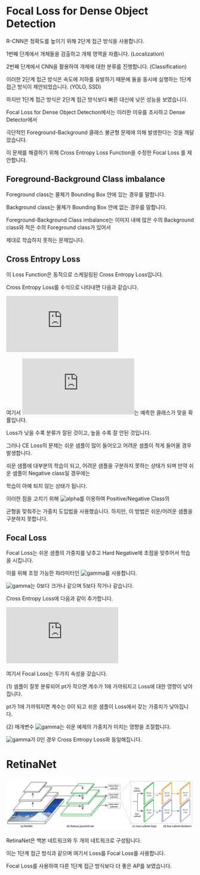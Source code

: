 # Focal Loss for Dense Object Detection

R-CNN은 정확도를 높이기 위해 2단계 접근 방식을 사용합니다.

1번째 단계에서 개체들을 검출하고 개체 영역을 자릅니다. (Localization)

2번째 단계에서 CNN을 활용하여 개체에 대한 분류를 진행합니다. (Classification)

이러한 2단계 접근 방식은 속도에 저하를 유발하기 때문에 둘을 동시에 실행하는 1단계 접근 방식이 제안되었습니다. (YOLO, SSD)

하지만 1단계 접근 방식은 2단계 접근 방식보다 빠른 대신에 낮은 성능을 보였습니다.

Focal Loss for Dense Object Detection에서는 이러한 이유를 조사하고 Dense Detector에서 

극단적인 Foreground-Background 클래스 불균형 문제에 의해 발생한다는 것을 깨달았습니다.

이 문제를 해결하기 위해 Cross Entropy Loss Function을 수정한 Focal Loss 를 제안합니다.

## Foreground-Background Class imbalance

Foreground class는 물체가 Bounding Box 안에 있는 경우를 말합니다.

Background class는 물체가 Bounding Box 안에 없는 경우를 말합니다.

Foreground-Background Class imbalance는 이미지 내에 많은 수의 Background class와 적은 수의 Foreground class가 있어서

제대로 학습하지 못하는 문제입니다.

## Cross Entropy Loss

이 Loss Function은 동적으로 스케일링된 Cross Entropy Loss입니다. 

Cross Entropy Loss를 수식으로 나타내면 다음과 같습니다.

![eq1](https://latex.codecogs.com/gif.latex?%5Ctextup%7BCE%7D%28p_t%29%20%3D%20-%5Ctextup%7Blog%7D%28p_t%29)

여기서 ![pt](https://latex.codecogs.com/gif.latex?p_t)는 예측한 클래스가 맞을 확률입니다.

Loss가 낮을 수록 분류가 잘된 것이고, 높을 수록 잘 안된 것입니다.

그러나 CE Loss의 문제는 쉬운 샘플이 많이 들어오고 어려운 샘플이 적게 들어올 경우 발생합니다.

쉬운 샘플에 대부분의 학습이 되고, 어려운 샘플을 구분하지 못하는 상태가 되며 만약 쉬운 샘플이 Negative class일 경우에는

학습이 아예 되지 않는 상태가 됩니다.

이러한 점을 고치기 위해 ![alpha](https://latex.codecogs.com/gif.latex?\alpha)를 이용하여 Positive/Negative Class의

균형을 맞춰주는 가중치 도입법을 사용했습니다. 하지만, 이 방법은 쉬운/어려운 샘플을 구분하지 못합니다.

## Focal Loss

Focal Loss는 쉬운 샘플의 가중치를 낮추고 Hard Negative에 초점을 맞추어서 학습을 시킵니다.

이를 위해 조정 가능한 파라미터인 ![gamma](https://latex.codecogs.com/gif.latex?\gamma)를 사용합니다.

![gamma](https://latex.codecogs.com/gif.latex?\gamma)는 0보다 크거나 같으며 5보다 작거나 같습니다.

Cross Entropy Loss에 다음과 같이 추가합니다.

![fl](https://latex.codecogs.com/gif.latex?%5Ctextup%7BFL%7D%28p_t%29%3D-%281-p_t%29%5E%7B%5Cgamma%7Dlog%28p_t%29)

여기서 Focal Loss는 두가지 속성을 갖습니다.

(1) 샘플이 잘못 분류되어 pt가 작으면 계수가 1에 가까워지고 Loss에 대한 영향이 낮아집니다. 

pt가 1에 가까워지면 계수는 0이 되고 쉬운 샘플이 Loss에서 갖는 가중치가 낮아집니다.

(2) 매개변수 ![gamma](https://latex.codecogs.com/gif.latex?\gamma)는 쉬운 예제의 가중치가 미치는 영향을 조절합니다.

![gamma](https://latex.codecogs.com/gif.latex?\gamma)가 0인 경우 Cross Entropy Loss와 동일해집니다.

# RetinaNet

![img1](https://github.com/kjo26619/Object_Detection_RetinaNet/blob/main/RetinaNet.PNG)

RetinaNet은 백본 네트워크와 두 개의 네트워크로 구성됩니다. 

이는 1단계 접근 방식과 같으며 여기서 Loss를 Focal Loss를 사용합니다.

Focal Loss를 사용하여 다른 1단계 접근 방식보다 더 좋은 AP를 보였습니다.
